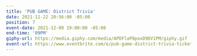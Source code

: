 ```yaml
---
title: 'PUB GAME: District Trivia'
date: 2021-11-22 20:56:00 -05:00
position: 7
event-date: 2021-12-09 19:00:00 -05:00
end-time: '09PM'
giphy-url: https://media.giphy.com/media/APDFlaP8poxD9DV1PM/giphy.gif
event-url: https://www.eventbrite.com/e/pub-game-district-trivia-tickets-216012979637
---
```


